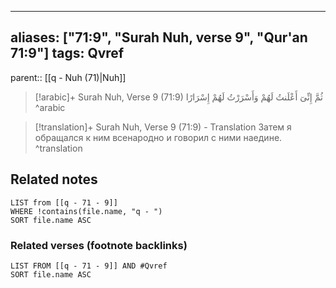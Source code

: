 
---
aliases: ["71:9", "Surah Nuh, verse 9", "Qur'an 71:9"]
tags: Qvref
---

parent:: [[q - Nuh (71)|Nuh]]

> [!arabic]+ Surah Nuh, Verse 9 (71:9)
> <span class="quran-arabic">ثُمَّ إِنِّىٓ أَعْلَنتُ لَهُمْ وَأَسْرَرْتُ لَهُمْ إِسْرَارًا</span>
^arabic

> [!translation]+ Surah Nuh, Verse 9 (71:9) - Translation
> Затем я обращался к ним всенародно и говорил с ними наедине.
^translation



## Related notes
```dataview
LIST from [[q - 71 - 9]]
WHERE !contains(file.name, "q - ")
SORT file.name ASC
```

### Related verses (footnote backlinks)
```dataview
LIST FROM [[q - 71 - 9]] AND #Qvref
SORT file.name ASC
```


